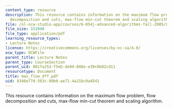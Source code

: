 ```yaml
---
content_type: resource
description: This resource contains information on the maximum flow problem, flow
  decomposition and cuts, max-flow min-cut theorem and scaling algorithm.
file: /ol-ocw-studio-app/courses/6-854j-advanced-algorithms-fall-2005/8346e77d563c80b0ae714a21bc9a4541_max_flow_dff.pdf
file_size: 151040
file_type: application/pdf
learning_resource_types:
- Lecture Notes
license: https://creativecommons.org/licenses/by-nc-sa/4.0/
ocw_type: OCWFile
parent_title: Lecture Notes
parent_type: CourseSection
parent_uid: 801fa253-f5eb-de84-048e-e39c0b02cd11
resourcetype: Document
title: max_flow_dff.pdf
uid: 8346e77d-563c-80b0-ae71-4a21bc9a4541
---
```

This resource contains information on the maximum flow problem, flow decomposition and cuts, max-flow min-cut theorem and scaling algorithm.